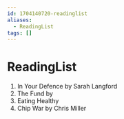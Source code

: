 ```yaml
---
id: 1704140720-readinglist
aliases:
  - ReadingList
tags: []
---
```


# ReadingList

1. In Your Defence by Sarah Langford
2. The Fund by
3. Eating Healthy
4. Chip War by Chris Miller

